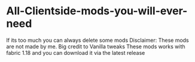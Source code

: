 # All-Clientside-mods-you-will-ever-need
If its too much you can always delete some mods
Disclaimer: These mods are not made by me. Big credit to Vanilla tweaks
These mods works with fabric 1.18 and you can download it via the latest release
